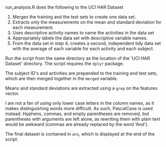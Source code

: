 run_analysis.R does the following to the UCI HAR Dataset<br>
<ol>
  <li>Merges the training and the test sets to create one data set.</li>
  <li>Extracts only the measurements on the mean and standard deviation for each measurement.</li>
  <li>Uses descriptive activity names to name the activities in the data set</li>
  <li>Appropriately labels the data set with descriptive variable names.</li>
  <li>From the data set in step 4, creates a second, 
  independent tidy data set with the average of each variable for each activity and each subject.</li>
</ol>
Run the script from the same directory as the location of the 'UCI HAR Dataset' directory.
The script requires the <code>dplyr</code> package.<br>

The subject ID's and activities are prepended to the training and test sets, 
which are then merged together in the <code>merged</code> variable.

Means and standard deviations are extracted using a <code>grep</code> on the features vector.<br>

I am not a fan of using only lower case letters in the column names, as it makes distinguishing words more difficult.
As such, PascalCase is used instead.  Hyphens, commas, and empty parentheses are removed, but parentheses with arguments
are left alone, as rewriting them with plain text would be awkward (commas are already replaced by the word 'And').<br>

The final dataset is contained in <code>ans</code>, which is displayed at the end of the script.
